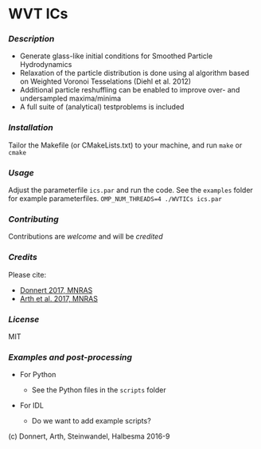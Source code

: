 # WVT ICs

### *Description* 
- Generate glass-like initial conditions for Smoothed Particle Hydrodynamics
- Relaxation of the particle distribution is done using al algorithm based on Weighted Voronoi Tesselations (Diehl et al. 2012)
- Additional particle reshuffling can be enabled to improve over- and undersampled maxima/minima
- A full suite of (analytical) testproblems is included

### *Installation*
Tailor the Makefile (or CMakeLists.txt) to your machine, and run
`make` or `cmake`

### *Usage*
Adjust the parameterfile `ics.par` and run the code. See the `examples` folder for example parameterfiles.
`OMP_NUM_THREADS=4 ./WVTICs ics.par`

### *Contributing*
Contributions are *welcome* and will be *credited*

### *Credits*
Please cite:
- [Donnert 2017, MNRAS](http://adsabs.harvard.edu/abs/2017MNRAS.471.4587D "Toycluster Paper")
- [Arth et al. 2017, MNRAS](http://adsabs.harvard.edu/cgi-bin/basic_connect?qsearch=%5EArth%202017 "WVTICs Paper") 

### *License*
MIT

### *Examples and post-processing*
- For Python
   - See the Python files in the `scripts` folder

- For IDL
  - Do we want to add example scripts?


(c) Donnert, Arth, Steinwandel, Halbesma 2016-9
